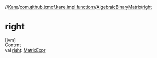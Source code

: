 //[Kane](../../index.md)/[com.github.jomof.kane.impl.functions](../index.md)/[AlgebraicBinaryMatrix](index.md)/[right](right.md)



# right  
[jvm]  
Content  
val [right](right.md): [MatrixExpr](../../com.github.jomof.kane.impl/-matrix-expr/index.md)  



